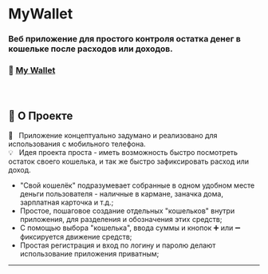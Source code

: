 # MyWallet 
### Веб приложение для простого контроля остатка денег в кошельке после расходов или доходов.
### 🔗 [My Wallet](https://mywallet.little-wing.ru)<br><br><br>


##  📖 О Проекте<br>

📱 &nbsp; Приложение концептуально задумано и реализовано для использования с мобильного телефона. <br>
💡 &nbsp; Идея проекта проста - иметь возможность быстро посмотреть остаток своего кошелька, и так же быстро зафиксировать расход или доход.<br>
+ "Свой кошелёк" подразумевает собранные в одном удобном месте деньги пользователя - наличные в кармане, заначка дома, зарплатная карточка и т.д.;<br>
+ Простое, пошаговое создание отдельных "кошельков" внутри приложения, для разделения и обозначения этих средств;
+ С помощью выбора "кошелька", ввода суммы и кнопок ➕ или ➖ фиксируется движение средств;
+ Простая регистрация и вход по логину и паролю делают использование приложения приватным;

---








